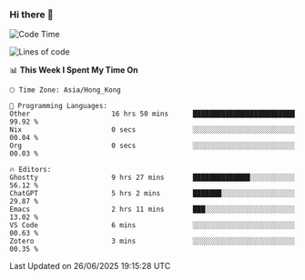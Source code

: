 ### Hi there 👋

<!--
**nicehiro/nicehiro** is a ✨ _special_ ✨ repository because its `README.md` (this file) appears on your GitHub profile.

Here are some ideas to get you started:

- 🔭 I’m currently working on ...
- 🌱 I’m currently learning ...
- 👯 I’m looking to collaborate on ...
- 🤔 I’m looking for help with ...
- 💬 Ask me about ...
- 📫 How to reach me: ...
- 😄 Pronouns: ...
- ⚡ Fun fact: ...
-->

<!--START_SECTION:waka-->
![Code Time](http://img.shields.io/badge/Code%20Time-756%20hrs%2023%20mins-blue)

![Lines of code](https://img.shields.io/badge/From%20Hello%20World%20I%27ve%20Written-1.7%20million%20lines%20of%20code-blue)

📊 **This Week I Spent My Time On** 

```text
🕑︎ Time Zone: Asia/Hong_Kong

💬 Programming Languages: 
Other                    16 hrs 50 mins      █████████████████████████   99.92 % 
Nix                      0 secs              ░░░░░░░░░░░░░░░░░░░░░░░░░   00.04 % 
Org                      0 secs              ░░░░░░░░░░░░░░░░░░░░░░░░░   00.03 % 

🔥 Editors: 
Ghostty                  9 hrs 27 mins       ██████████████░░░░░░░░░░░   56.12 % 
ChatGPT                  5 hrs 2 mins        ███████░░░░░░░░░░░░░░░░░░   29.87 % 
Emacs                    2 hrs 11 mins       ███░░░░░░░░░░░░░░░░░░░░░░   13.02 % 
VS Code                  6 mins              ░░░░░░░░░░░░░░░░░░░░░░░░░   00.63 % 
Zotero                   3 mins              ░░░░░░░░░░░░░░░░░░░░░░░░░   00.35 % 
```


 Last Updated on 26/06/2025 19:15:28 UTC
<!--END_SECTION:waka-->
